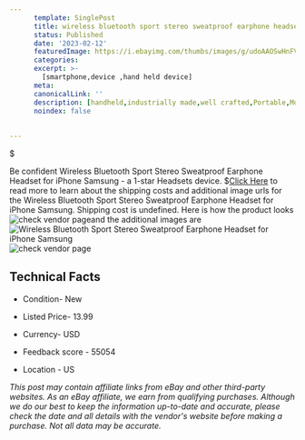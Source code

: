 ```yaml
---
      template: SinglePost
      title: wireless bluetooth sport stereo sweatproof earphone headset for iphone samsung
      status: Published
      date: '2023-02-12'
      featuredImage: https://i.ebayimg.com/thumbs/images/g/udoAAOSwHnFV0tXc/s-l225.jpg
      categories: 
      excerpt: >-
        [smartphone,device ,hand held device]
      meta:
      canonicalLink: ''
      description: [handheld,industrially made,well crafted,Portable,Mobile,Compact,Convenient,Lightweight,Maneuverable,Man-portable,Miniature,Carriable,Hand-held,Light,Holdable,Transportable,Mobile device,Pocket-sized,On-the-go,Wireless,Cordless,Compact size,Convenient size, smartphone,device ,hand held device]
      noindex: false
      
        
---
```

$

Be confident Wireless Bluetooth Sport Stereo Sweatproof Earphone Headset for iPhone Samsung - a 1-star Headsets device.
$[Click Here](https://www.ebay.com/itm/391152395791?hash=item5b127fe60f%3Ag%3AudoAAOSwHnFV0tXc&mkevt=1&mkcid=1&mkrid=711-53200-19255-0&campid=%253CePNCampaignId%253E&customid=%253CreferenceId%253E&toolid=10049) to read more to learn about the shipping costs and additional image urls for the Wireless Bluetooth Sport Stereo Sweatproof Earphone Headset for iPhone Samsung. Shipping cost is undefined. Here is how the product looks ![check vendor page](https://i.ebayimg.com/thumbs/images/g/udoAAOSwHnFV0tXc/s-l225.jpg)and the additional images are![Wireless Bluetooth Sport Stereo Sweatproof Earphone Headset for iPhone Samsung](https://i.ebayimg.com/images/g/udoAAOSwHnFV0tXc/s-l1200.jpg)![check vendor page](https://origin-galleryplus.ebayimg.com/ws/web/391152395791_2_0_1/225x225.jpg,https://origin-galleryplus.ebayimg.com/ws/web/391152395791_3_0_1/225x225.jpg,https://origin-galleryplus.ebayimg.com/ws/web/391152395791_4_0_1/225x225.jpg,https://origin-galleryplus.ebayimg.com/ws/web/391152395791_5_0_1/225x225.jpg,https://origin-galleryplus.ebayimg.com/ws/web/391152395791_6_0_1/225x225.jpg,https://origin-galleryplus.ebayimg.com/ws/web/391152395791_7_0_1/225x225.jpg,https://origin-galleryplus.ebayimg.com/ws/web/391152395791_8_0_1/225x225.jpg,https://origin-galleryplus.ebayimg.com/ws/web/391152395791_9_0_1/225x225.jpg,https://origin-galleryplus.ebayimg.com/ws/web/391152395791_10_0_1/225x225.jpg,https://origin-galleryplus.ebayimg.com/ws/web/391152395791_11_0_1/225x225.jpg)



 ## Technical Facts 



     
      

 - Condition- New 


      

 - Listed Price- 13.99 


      

 - Currency- USD 


      

 - Feedback score - 55054 


      

 - Location - US 


      
      

 *_This post may contain affiliate links from eBay and other third-party websites. As an eBay affiliate, we earn from qualifying purchases. Although we do our best to keep the information up-to-date and accurate, please check the date and all details with the vendor's website before making a purchase. Not all data may be accurate._*






